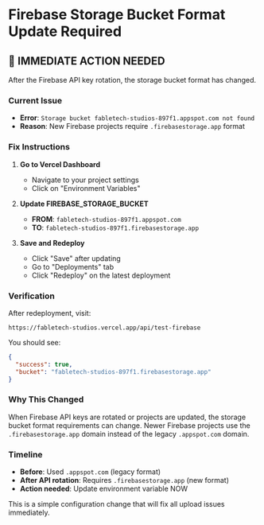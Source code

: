 # Firebase Storage Bucket Format Update Required

## 🚨 IMMEDIATE ACTION NEEDED

After the Firebase API key rotation, the storage bucket format has changed.

### Current Issue
- **Error**: `Storage bucket fabletech-studios-897f1.appspot.com not found`
- **Reason**: New Firebase projects require `.firebasestorage.app` format

### Fix Instructions

1. **Go to Vercel Dashboard**
   - Navigate to your project settings
   - Click on "Environment Variables"

2. **Update FIREBASE_STORAGE_BUCKET**
   - **FROM**: `fabletech-studios-897f1.appspot.com`
   - **TO**: `fabletech-studios-897f1.firebasestorage.app`

3. **Save and Redeploy**
   - Click "Save" after updating
   - Go to "Deployments" tab
   - Click "Redeploy" on the latest deployment

### Verification
After redeployment, visit:
```
https://fabletech-studios.vercel.app/api/test-firebase
```

You should see:
```json
{
  "success": true,
  "bucket": "fabletech-studios-897f1.firebasestorage.app"
}
```

### Why This Changed
When Firebase API keys are rotated or projects are updated, the storage bucket format requirements can change. Newer Firebase projects use the `.firebasestorage.app` domain instead of the legacy `.appspot.com` domain.

### Timeline
- **Before**: Used `.appspot.com` (legacy format)
- **After API rotation**: Requires `.firebasestorage.app` (new format)
- **Action needed**: Update environment variable NOW

This is a simple configuration change that will fix all upload issues immediately.